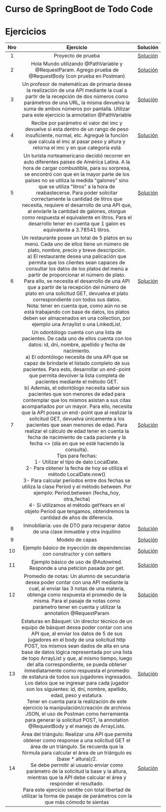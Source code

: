 # Curso de SpringBoot de Todo Code




# Ejercicios

| Nro  |                                                          Ejercicio                                                         |                                                                                          Solución                                                                                         |
|:----:|:--------------------------------------------------------------------------------------------------------------------------:|:----------------------------------------------------------------------------------------------------------------------------------------------------------------------------------------:|
| 1  | Proyecto de prueba                                  | [Solución](https://github.com/CaroBima/CursoSpringBoot/tree/master/01%20-%20Primer%20proyecto%20de%20prueba)                |
| 2 | Hola Mundo utilizando @PathVariable y @RequestParam. Agrego prueba de @RequestBody (con prueba en Postman) | [Solución](https://github.com/CaroBima/CursoSpringBoot/tree/master/02%20-%20HolaMundo)                |
| 3 | Un profesor de matemáticas de primaria desea la realización de una API mediante la cual a partir de la recepción de dos números como parámetros de una URL, la misma devuelva la suma de ambos números por pantalla. Utilizar para este ejercicio la annotation @PathVariable  | [Solución](https://github.com/CaroBima/CursoSpringBoot/tree/master/03%20-%20Profesor%20Matem%C3%A1ticas)    |
| 4 | Recibe por parámetro el valor del imc y devuelve si esta dentro de un rango de peso insuficiente, normal, etc. Agregué la función que calcula el imc al pasar peso y altura y retorna el imc y en que categoría está  | [Solución](https://github.com/CaroBima/CursoSpringBoot/tree/master/04%20-%20imccalc)                |
| 5 | Un turista norteamericano decidió recorrer en auto diferentes paises de América Latina. A la hora de cargar combustible, para su sorpresa, se encontró con que en la mayor parte de los países no se utiliza la medida "galones" sino que se utiliza "litros" a la hora de reabastecerse. Para poder solicitar correctamente la cantidad de litros que necesita, requiere el desarrollo de una API que, al enviarle la cantidad de galones, otorgue como respuesta el equivalente en litros. Para el desarrollo tener en cuenta que 1 galon es equivalente a 3.78541 litros.   | [Solución](https://github.com/CaroBima/CursoSpringBoot/tree/master/05%20-%20ejIntegrador%20-%20Turista)                |
| 6 | Un restaurante posee un total de 5 platos en su menú. Cada uno de ellos tiene un número de plato, nombre, precio y breve descripción. <br> a) El restaurante desea una palicación que permita que los clientes sean capaces de consultar los datos de los platos del menú a partir de proporcionar el número de plato. <br> Para ello, se necesita el desarrollo de una API que a partir de la recepción del número de plato en una solicitud GET, devuelva el plato correspondiente con todos sus datos. <br> Nota: tener en cuenta que, como aún no se está trabajando con base de datos, los platos deben ser almacenados en una collection, por ejemplo una Arraylist o una LinkedList.  | [Solución](https://github.com/CaroBima/CursoSpringBoot/tree/master/06%20-%20restaurante)                |
| 7 | Un odontólogo cuenta con una lista de pacientes. De cada uno de ellos cuenta con los datos: id, dni, nombre, apellido y fecha de nacimiento. <br> a) El odontólogo necesita de una API que se capaz de brindarle el listado completo de sus pacientes. Para esto, desarrollar un end-point que permita devolver la lista completa de pacientes mediante el método GET. <br> b) Además, el odontólogo necesita saber sus pacientes que son menores de edad para contemplar que los mismos asistan a sus citas acompañados por un mayor. Para ello, necesita que la API posea un end-point que al realizar la solicitud GET, devuelva únicamente a los pacientes que sean menores de edad. Para realizar el cálculo de edad tener en cuenta la fecha de nacimiento de cada paciente y la fecha <<actual>> (día en que se esté haciendo la consulta). <br> Tips para fechas: <br> 1- Utilizar el tipo de dato LocalDate. <br> 2- Para obtener la fecha de hoy se utiliza el método LocalDate.now() <br> 3- Para calcular períodos entre dos fechas se utiliza la clase Period y el método between. Por ejemplo: Period.between (fecha_hoy, otra_fecha) <br> 4- Si utilizamos el método getYears en el objeto Period que tengamos, obtendremos la cantidad de años de diferencia.  | [Solución](https://github.com/CaroBima/CursoSpringBoot/tree/master/07%20-%20odontologo)                |
| 8 | Inmobiliaria: uso de DTO para recuperar datos de una clase inmueble y otra inquilino  | [Solución](https://github.com/CaroBima/CursoSpringBoot/tree/master/08%20-%20inmo)    |
| 9 | Modelo de capas  | [Solución](https://github.com/CaroBima/CursoSpringBoot/tree/master/09%20-%20modeloCapas)    |
| 10 | Ejemplo básico de inyección de dependencias con constructor y con setters  | [Solución](https://github.com/CaroBima/CursoSpringBoot/tree/master/10%20-%20InyeccionDependenciasConstructor)    |
| 11 | Ejemplo básico de uso de @Autowired. Responde a una peticion pasada por get.  | [Solución](https://github.com/CaroBima/CursoSpringBoot/tree/master/11%20-%20Autowired)    |
| 12 | Promedio de notas: Un alumno de secundaria desea poder contar con una API mediante la cual, al enviar las 3 notas de una materia, obtenga como respuesta el promedio de la misma. Para el pasaje de notas como parámetro tener en cuenta y utilizar la annotation @RequestParam  | [Solución](https://github.com/CaroBima/CursoSpringBoot/tree/master/12%20-%20PromedioNotas)    |  
| 13 | Estaturas en Básquet: Un director técnico de un equipo de básquet desea poder contar con una API que, al enviar los datos de 5 de sus jugadores en el body de una solicitud http POST, los mismos sean dados de alta en una base de datos lógica representada por una lista de topo ArrayList y que, al mismo tiempo, luego del alta correspondiente, se pueda obtener inmediatamente como respuesta el promedio de estatura de todos sus jugadores ingresados. <br> Los datos que se ingresar para cada jugador son los siguientes: id, dni, nombre, apellido, edad, peso y estatura. <br> Tener en cuenta para la realización de este ejercicio la manipulación/creación de archivos JSON, el uso de Postman como herramienta para generar la solicitud POST, la annotation @RequestBody y el manejo de ArrayLists.  | [Solución](https://github.com/CaroBima/CursoSpringBoot/tree/master/13%20-%20Estaturas%20Basquet)    |
| 14 | Área del triángulo: Realizar una API que permita obtener como response a una solicitud GET el área de un triángulo. Se recuerda que la fórmula para calcular el área de un triángulo es (base * altura)/2. <br> Se debe permitir al usuario enviar como parámetro de la solicitud la base y la altura, mientras que la API debe calcular el área y responder el resultado. <br> Para este ejercicio sentite con total libertad de utilizar la forma de pasaje de parámetros con la que más cómodo te sientas | [Solución](https://github.com/CaroBima/CursoSpringBoot/tree/master/14%20-%20C%C3%A1lculo%20del%20area%20de%20un%20triangulo)    | 

